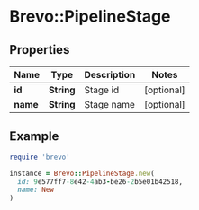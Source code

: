 # Brevo::PipelineStage

## Properties

| Name | Type | Description | Notes |
| ---- | ---- | ----------- | ----- |
| **id** | **String** | Stage id | [optional] |
| **name** | **String** | Stage name | [optional] |

## Example

```ruby
require 'brevo'

instance = Brevo::PipelineStage.new(
  id: 9e577ff7-8e42-4ab3-be26-2b5e01b42518,
  name: New
)
```

